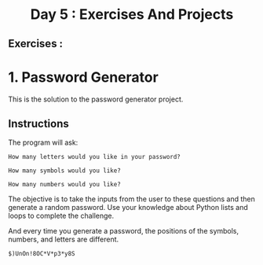 <h1 align="center">Day 5 : Exercises And Projects
</h1>
<h2 align="left">Exercises : 
</h2>

# 1. Password Generator

This is the solution to the password generator project.


## Instructions

The program will ask:
```
How many letters would you like in your password?
```
```
How many symbols would you like?
```
```
How many numbers would you like?
```
The objective is to take the inputs from the user to these questions and then generate a random password. Use your knowledge about Python lists and loops to complete the challenge. 

And every time you generate a password, the positions of the symbols, numbers, and letters are different. 
```
$)UnOn!8OC*V*p3*y8S
```
